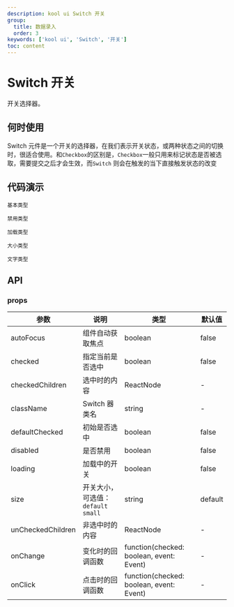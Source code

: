 ```yaml
---
description: kool ui Switch 开关
group:
  title: 数据录入
  order: 3
keywords: ['kool ui', 'Switch', '开关']
toc: content
---
```


# Switch 开关

开关选择器。

## 何时使用

Switch 元件是一个开关的选择器，在我们表示开关状态，或两种状态之间的切换时，很适合使用。和`Checkbox`的区别是，`Checkbox`一般只用来标记状态是否被选取，需要提交之后才会生效，而`Switch`
则会在触发的当下直接触发状态的改变

## 代码演示

<code src="./demo/basic.tsx">基本类型</code>

<code src="./demo/disabled.tsx">禁用类型</code>

<code src="./demo/loading.tsx">加载类型</code>

<code src="./demo/size.tsx">大小类型</code>

<code src="./demo/text.tsx">文字类型</code>

## API

### props

| 参数              | 说明                                | 类型                                     | 默认值  |
| ----------------- | ----------------------------------- | ---------------------------------------- | ------- |
| autoFocus         | 组件自动获取焦点                    | boolean                                  | false   |
| checked           | 指定当前是否选中                    | boolean                                  | false   |
| checkedChildren   | 选中时的内容                        | ReactNode                                | -       |
| className         | Switch 器类名                       | string                                   | -       |
| defaultChecked    | 初始是否选中                        | boolean                                  | false   |
| disabled          | 是否禁用                            | boolean                                  | false   |
| loading           | 加载中的开关                        | boolean                                  | false   |
| size              | 开关大小，可选值：`default` `small` | string                                   | default |
| unCheckedChildren | 非选中时的内容                      | ReactNode                                | -       |
| onChange          | 变化时的回调函数                    | function(checked: boolean, event: Event) | -       |
| onClick           | 点击时的回调函数                    | function(checked: boolean, event: Event) | -       |
